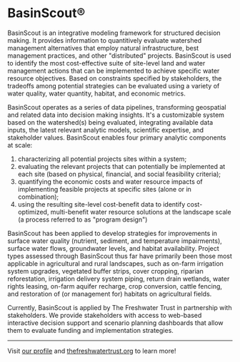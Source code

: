 # BasinScout:registered:

BasinScout is an integrative modeling framework for structured decision making. It provides information to quantitively evaluate watershed management alternatives that employ natural infrastructure, best management practices, and other "distributed" projects. BasinScout is used to identify the most cost-effective suite of site-level land and water management actions that can be implemented to achieve specific water resource objectives. Based on constraints specified by stakeholders, the tradeoffs among potential strategies can be evaluated using a variety of water quality, water quantity, habitat, and economic metrics.  

BasinScout operates as a series of data pipelines, transforming geospatial and related data into decision making insights. It's a customizable system based on the watershed(s) being evaluated, integrating available data inputs, the latest relevant analytic models, scientific expertise, and stakeholder values. BasinScout enables four primary analytic components at scale: 

1. characterizing all potential projects sites within a system; 
2. evaluating the relevant projects that can potentially be implemented at each site (based on physical, financial, and social feasibility criteria); 
3. quantifying the economic costs and water resource impacts of implementing feasible projects at specific sites (alone or in combination); 
4. using the resulting site-level cost-benefit data to identify cost-optimized, multi-benefit water resource solutions at the landscape scale (a process referred to as "program design")

BasinScout has been applied to develop strategies for improvements in surface water quality (nutrient, sediment, and temperature impairments), surface water flows, groundwater levels, and habitat availability. Project types assessed through BasinScout thus far have primarily been those most applicable in agricultural and rural landscapes, such as on-farm irrigation system upgrades, vegetated buffer strips, cover cropping, riparian reforestation, irrigation delivery system piping, return drain wetlands, water rights leasing, on-farm aquifer recharge, crop conversion, cattle fencing, and restoration of (or management for) habitats on agricultural fields. 

Currently, BasinScout is applied by The Freshwater Trust in partnership with stakeholders. We provide stakeholders with access to web-based interactive decision support and scenario planning dashboards that allow them to evaluate funding and implementation strategies. 

----

Visit [our profile](README.md) and [thefreshwatertrust.org](https://thefreshwatertrust.org) to learn more!
